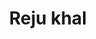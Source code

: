 ---
title: "Reju khal"
title_bn: "রেজুখাল"
description: "It originated from the Bandarban hill tracks and fall into the Bay of Bengal after passing Rejupara, Doriyar Dighi, Boro Beel, Chechuyapalang, Dhoyapalang, Ujaliya Khal, Uhala Palang, Jaliyapalong, Sonarpara and Manglapara."
---